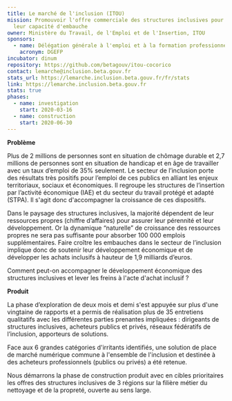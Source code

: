 ```yaml
---
title: Le marché de l'inclusion (ITOU)
mission: Promouvoir l'offre commerciale des structures inclusives pour accroître
  leur capacité d'embauche
owner: Ministère du Travail, de l'Emploi et de l'Insertion, ITOU
sponsors:
  - name: Délégation générale à l'emploi et à la formation professionnelle
    acronym: DGEFP
incubator: dinum
repository: https://github.com/betagouv/itou-cocorico
contact: lemarche@inclusion.beta.gouv.fr
stats_url: https://lemarche.inclusion.beta.gouv.fr/fr/stats
link: https://lemarche.inclusion.beta.gouv.fr
stats: true
phases:
  - name: investigation
    start: 2020-03-16
  - name: construction
    start: 2020-06-30
---
```


**Problème**

Plus de 2 millions de personnes sont en situation de chômage durable et 2,7 millions de personnes sont en situation de handicap et en âge de travailler avec un taux d’emploi de 35% seulement. Le secteur de l’inclusion porte des résultats très positifs pour l’emploi de ces publics en alliant les enjeux territoriaux, sociaux et économiques. Il regroupe les structures de l’insertion par l’activité économique (IAE) et du secteur du travail protégé et adapté (STPA). Il s'agit donc d'accompagner la croissance de ces dispositifs.

Dans le paysage des structures inclusives, la majorité dépendent de leur ressources propres (chiffre d’affaires) pour assurer leur pérennité et leur développement. Or la dynamique “naturelle” de croissance des ressources propres ne sera pas suffisante pour absorber 100 000 emplois supplémentaires. Faire croître les embauches dans le secteur de l’inclusion implique donc de soutenir leur développement économique et de développer les achats inclusifs à hauteur de 1,9 milliards d’euros. 

Comment peut-on accompagner le développement économique des structures inclusives et lever les freins à l'acte d'achat inclusif ?


**Produit**

La phase d’exploration de deux mois et demi s'est appuyée sur plus d'une vingtaine de rapports et a permis de réalisation plus de 35 entretiens qualitatifs avec les différentes parties prenantes impliquées : dirigeants de structures inclusives, acheteurs publics et privés, réseaux fédératifs de l’inclusion, apporteurs de solutions.

Face aux 6 grandes catégories d'irritants identifiés, une solution de place de marché numérique commune à l'ensemble de l'inclusion et destinée à des acheteurs professionnels (publics ou privés) a été retenue.

Nous démarrons la phase de construction produit avec en cibles prioritaires les offres des structures inclusives de 3 régions sur la filière métier du nettoyage et de la propreté, ouverte au sens large.
